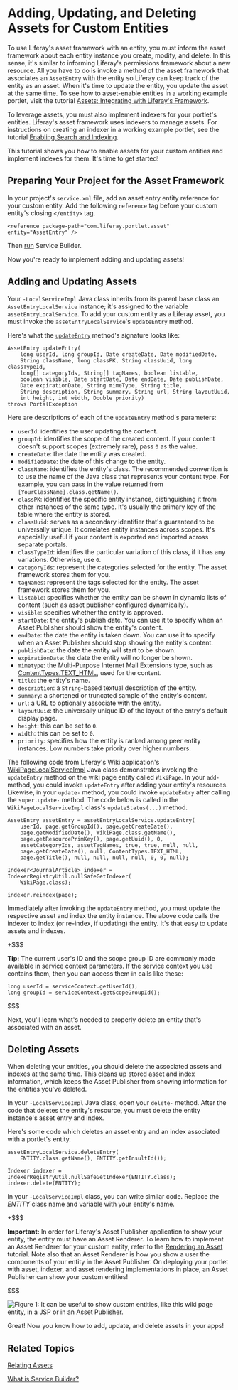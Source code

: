 # Adding, Updating, and Deleting Assets for Custom Entities [](id=adding-updating-and-deleting-assets-for-custom-entities)

To use Liferay's asset framework with an entity, you must inform the 
asset framework about each entity instance you create, modify, and delete. In
this sense, it's similar to informing Liferay's permissions framework about a
new resource. All you have to do is invoke a method of the asset framework that
associates an `AssetEntry` with the entity so Liferay can keep track of
the entity as an asset. When it's time to update the entity, you update the
asset at the same time.  To see how to asset-enable entities in a working
example portlet, visit the tutorial
[Assets: Integrating with Liferay's Framework](/develop/tutorials/-/knowledge_base/7-0/assets-integrating-with-liferays-framework).

To leverage assets, you must also implement indexers for your portlet's
entities. Liferay's asset framework uses indexers to manage assets. 
For instructions on creating an indexer in a working example portlet, see the
tutorial
[Enabling Search and Indexing](/develop/tutorials/-/knowledge_base/7-0/enabling-search-and-indexing-for-guestbooks).

This tutorial shows you how to enable assets for your custom entities and
implement indexes for them. It's time to get started! 

## Preparing Your Project for the Asset Framework [](id=preparing-your-project-for-the-asset-framework)

In your project's `service.xml` file, add an asset entry entity reference for
your custom entity. Add the following `reference` tag before your custom
entity's closing `</entity>` tag.

    <reference package-path="com.liferay.portlet.asset" entity="AssetEntry" />

Then [run](/develop/tutorials/-/knowledge_base/7-0/running-service-builder-and-understanding-the-generated-code)
Service Builder.

Now you're ready to implement adding and updating assets!

## Adding and Updating Assets [](id=adding-and-updating-assets)

Your `-LocalServiceImpl` Java class inherits from its parent base class an
`AssetEntryLocalService` instance; it's assigned to the variable 
`assetEntryLocalService`. To add your custom entity
as a Liferay asset, you must invoke the `assetEntryLocalService`'s
`updateEntry` method. 

Here's what the [`updateEntry`](@platform-ref@/7.0-latest/javadocs/portal-impl/com/liferay/portlet/asset/service/impl/AssetEntryLocalServiceImpl.html#updateEntry-long-long-java.util.Date-java.util.Date-java.lang.String-long-java.lang.String-long-long:A-java.lang.String:A-boolean-boolean-java.util.Date-java.util.Date-java.util.Date-java.util.Date-java.lang.String-java.lang.String-java.lang.String-java.lang.String-java.lang.String-java.lang.String-int-int-java.lang.Double-)
method's signature looks like:

    AssetEntry updateEntry(
        long userId, long groupId, Date createDate, Date modifiedDate,
        String className, long classPK, String classUuid, long classTypeId,
        long[] categoryIds, String[] tagNames, boolean listable,
        boolean visible, Date startDate, Date endDate, Date publishDate,
        Date expirationDate, String mimeType, String title,
        String description, String summary, String url, String layoutUuid,
        int height, int width, Double priority)
	throws PortalException

Here are descriptions of each of the `updateEntry` method's parameters: 

-   `userId`: identifies the user updating the content. 
-   `groupId`: identifies the scope of the created content. If your content
    doesn't support scopes (extremely rare), pass `0` as the value. 
-   `createDate`: the date the entity was created.
-   `modifiedDate`: the date of this change to the entity.
-   `className`: identifies the entity's class. The recommended convention
    is to use the name of the Java class that represents your content type. For
    example, you can pass in the value returned from
    `[YourClassName].class.getName()`. 
-   `classPK`: identifies the specific entity instance, distinguishing it
    from other instances of the same type. It's usually the primary key of the
    table where the entity is stored.
-   `classUuid`: serves as a secondary identifier that's guaranteed  to
    be universally unique. It correlates entity instances across scopes. It's
    especially useful if your content is exported and imported across separate
    portals. 
-   `classTypeId`: identifies the particular variation of this class, if it has
    any variations. Otherwise, use `0`. 
-   `categoryIds`: represent the categories selected for the entity.
    The asset framework stores them for you. 
-   `tagNames`: represent the tags selected for the entity.
    The asset framework stores them for you.
-   `listable`: specifies whether the entity can be shown in dynamic lists of 
     content (such as asset publisher configured dynamically). 
-   `visible`: specifies whether the entity is approved. 
-   `startDate`: the entity's publish date. You can use it to specify when an
     Asset Publisher should show the entity's content.
-   `endDate`: the date the entity is taken down. You can use it to specify
     when an Asset Publisher should stop showing the entity's content.
-   `publishDate`: the date the entity will start to be shown. 
-   `expirationDate`: the date the entity will no longer be shown. 
-   `mimetype`: the Multi-Purpose Internet Mail Extensions type, such as
    [ContentTypes.TEXT_HTML](@platform-ref@/7.0-latest/javadocs/portal-kernel/com/liferay/portal/kernel/util/ContentTypes.html#TEXT_HTML),
    used for the content.
-   `title`: the entity's name.
-   `description`: a `String`-based textual description of the entity.
-   `summary`: a shortened or truncated sample of the entity's content. 
-   `url`: a URL to optionally associate with the entity. 
-   `layoutUuid`: the universally unique ID of the layout of the entry's
    default display page.
-   `height`: this can be set to `0`.
-   `width`: this can be set to `0`.
-   `priority`: specifies how the entity is ranked among peer entity instances.
    Low numbers take priority over higher numbers.

The following code from Liferay's Wiki application's
[WikiPageLocalServiceImpl](https://github.com/liferay/liferay-portal/blob/master/modules/apps/collaboration/wiki/wiki-service/src/main/java/com/liferay/wiki/service/impl/WikiPageLocalServiceImpl.java)
Java class demonstrates invoking the `updateEntry` method on the wiki page
entity called `WikiPage`. In your `add-` method, you could invoke `updateEntry`
after adding your entity's resources. Likewise, in your `update-` method, you
could invoke `updateEntry` after calling the `super.update-` method. The code
below is called in the `WikiPageLocalServiceImpl` class's `updateStatus(...)`
method.

    AssetEntry assetEntry = assetEntryLocalService.updateEntry(
        userId, page.getGroupId(), page.getCreateDate(),
        page.getModifiedDate(), WikiPage.class.getName(),
        page.getResourcePrimKey(), page.getUuid(), 0,
        assetCategoryIds, assetTagNames, true, true, null, null,
        page.getCreateDate(), null, ContentTypes.TEXT_HTML,
        page.getTitle(), null, null, null, null, 0, 0, null);

    Indexer<JournalArticle> indexer = IndexerRegistryUtil.nullSafeGetIndexer(
        WikiPage.class);

    indexer.reindex(page);

Immediately after invoking the `updateEntry` method, you must update the
respective asset and index the entity instance. The above code calls the indexer
to index (or re-index, if updating) the entity. It's that easy to update assets
and indexes.

+$$$

**Tip:** The current user's ID and the scope group ID are commonly made
available in service context parameters. If the service context you use contains
them, then you can access them in calls like these:

	long userId = serviceContext.getUserId();
	long groupId = serviceContext.getScopeGroupId();

$$$

Next, you'll learn what's needed to properly delete an entity that's associated
with an asset. 

## Deleting Assets [](id=deleting-assets)

When deleting your entities, you should delete the associated assets and indexes
at the same time. This cleans up stored asset and index information, which keeps
the Asset Publisher from showing information for the entities you've deleted.

In your `-LocalServiceImpl` Java class, open your `delete-` method. After the
code that deletes the entity's resource, you must delete the entity instance's
asset entry and index. 

Here's some code which deletes an asset entry and an index associated with a
portlet's entity. 

    assetEntryLocalService.deleteEntry(
        ENTITY.class.getName(), ENTITY.getInsultId());

    Indexer indexer = IndexerRegistryUtil.nullSafeGetIndexer(ENTITY.class);
    indexer.delete(ENTITY);

In your `-LocalServiceImpl` class, you can write similar code. Replace the
*ENTITY* class name and variable with your entity's name.

+$$$

**Important:** In order for Liferay's Asset Publisher application to show your
entity, the entity must have an Asset Renderer. To learn how to implement an
Asset Renderer for your custom entity, refer to the
[Rendering an Asset](/develop/tutorials/-/knowledge_base/7-0/rendering-an-asset)
tutorial. Note also that an Asset Renderer is how you show a user the components
of your entity in the Asset Publisher. On deploying your portlet with asset,
indexer, and asset rendering implementations in place, an Asset Publisher can
show your custom entities!

$$$

![Figure 1: It can be useful to show custom entities, like this wiki page entity, in a JSP or in an Asset Publisher.](../../images/basic-asset-in-asset-publisher.png)

Great! Now you know how to add, update, and delete assets in your apps!

## Related Topics [](id=related-topics)

[Relating Assets](/develop/tutorials/-/knowledge_base/7-0/relating-assets)

[What is Service Builder?](/develop/tutorials/-/knowledge_base/7-0/what-is-service-builder)
